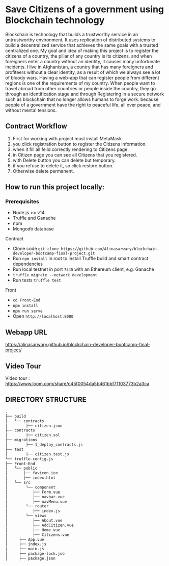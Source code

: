 # Save Citizens of a government using Blockchain technology
Blockchain is technology that builds a trustworthy service in an untrustworthy environment, It uses replication of distributed systems to build a decentralized service that achieves the same goals with a trusted centralized one.
My goal and idea of ​​making this project is to register the citizens of a country, the pillar of any country is its citizens, and when foreigners enter a country without an identity, it causes many unfortunate incidents.
I live in Afghanistan, a country that has many foreigners and profiteers without a clear identity, as a result of which we always see a lot of bloody wars. Having a web-app that can register people from different regions is one of the requirements of my country. When people want to travel abroad from other countries or people inside the country, they go through an identification stage and through Registering in a secure network such as blockchain that no longer allows humans to forge work. because people of a government have the right to peaceful life, all over peace, and without mental tensions.



## Contract Workflow
1. First for working with project must install MetaMask.
2. you click registration button to register the Citizens information.
3. when it fill all feild correctly rendering to Citizens page.
4. in Citizen page you can see all Citizens that you registered.
5. with Delete button you can delete but temporary.
6. if you refuse to delete it, so click restore button.
7. Otherwise delete permanent.


## How to run this project locally:

### Prerequisites
- Node.js >= v14
- Truffle and Ganache
- npm
- Mongodb database

Contract
- Clone code `git clone https://github.com/Alinasarwary/blockchain-developer-bootcamp-final-project.git`
- Run `npm install` in root to install Truffle build and smart contract dependencies
- Run local testnet in port `7545` with an Ethereum client, e.g. Ganache
- `truffle migrate --network development`
- Run tests `truffle test`

Front
- `cd Front-End`
- `npm install`
- `npm run serve`
- Open `http://localhost:8080` 

## Webapp URL
https://alinasarwary.github.io/blockchain-developer-bootcamp-final-project/

## Video Tour
Video tour : https://www.loom.com/share/c45f0054da5b461bbf71103773b2a3ca

## DIRECTORY STRUCTURE

```bash
.
├── build
│   └── contracts
│        ├── citizen.json
├── contracts
│        ├── citizen.sol
├── migrations
│        ├── 1_deploy_contracts.js
├── test
│        ├── citizen.test.js
└── truffle-config.js
├── Front-End
│   └── public
│       ├── favicon.ico
│       ├── index.html
│   └── src
│        └── component
│           ├── Form.vue
│           ├── navbar.vue
│           ├── navMenu.vue
│        └── router
│           ├── index.js
│        └── views
│           ├── About.vue
│           ├── AddCitizen.vue
│           ├── Home.vue
│           ├── Citizens.vue
│     ├── App.vue
│     ├── index.js
│     ├── main.js
│     ├── package-lock.jso
│     ├── package.json
```
